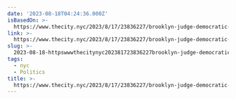 ```yaml
---
date: '2023-08-18T04:24:36.000Z'
isBasedOn: >-
  https://www.thecity.nyc/2023/8/17/23836227/brooklyn-judge-democratic-clubhouse-abortion-roe-wade-rachel-freier
link: >-
  https://www.thecity.nyc/2023/8/17/23836227/brooklyn-judge-democratic-clubhouse-abortion-roe-wade-rachel-freier
slug: >-
  2023-08-18-httpswwwthecitynyc202381723836227brooklyn-judge-democratic-clubhouse-abortion-roe-wade-rachel-freier
tags:
  - nyc
  - Politics
title: >-
  https://www.thecity.nyc/2023/8/17/23836227/brooklyn-judge-democratic-clubhouse-abortion-roe-wade-rachel-freier
---
```


